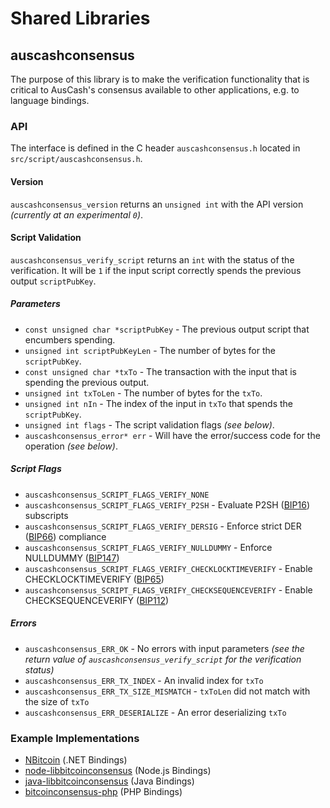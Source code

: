 Shared Libraries
================

## auscashconsensus

The purpose of this library is to make the verification functionality that is critical to AusCash's consensus available to other applications, e.g. to language bindings.

### API

The interface is defined in the C header `auscashconsensus.h` located in  `src/script/auscashconsensus.h`.

#### Version

`auscashconsensus_version` returns an `unsigned int` with the API version *(currently at an experimental `0`)*.

#### Script Validation

`auscashconsensus_verify_script` returns an `int` with the status of the verification. It will be `1` if the input script correctly spends the previous output `scriptPubKey`.

##### Parameters
- `const unsigned char *scriptPubKey` - The previous output script that encumbers spending.
- `unsigned int scriptPubKeyLen` - The number of bytes for the `scriptPubKey`.
- `const unsigned char *txTo` - The transaction with the input that is spending the previous output.
- `unsigned int txToLen` - The number of bytes for the `txTo`.
- `unsigned int nIn` - The index of the input in `txTo` that spends the `scriptPubKey`.
- `unsigned int flags` - The script validation flags *(see below)*.
- `auscashconsensus_error* err` - Will have the error/success code for the operation *(see below)*.

##### Script Flags
- `auscashconsensus_SCRIPT_FLAGS_VERIFY_NONE`
- `auscashconsensus_SCRIPT_FLAGS_VERIFY_P2SH` - Evaluate P2SH ([BIP16](https://github.com/bitcoin/bips/blob/master/bip-0016.mediawiki)) subscripts
- `auscashconsensus_SCRIPT_FLAGS_VERIFY_DERSIG` - Enforce strict DER ([BIP66](https://github.com/bitcoin/bips/blob/master/bip-0066.mediawiki)) compliance
- `auscashconsensus_SCRIPT_FLAGS_VERIFY_NULLDUMMY` - Enforce NULLDUMMY ([BIP147](https://github.com/bitcoin/bips/blob/master/bip-0147.mediawiki))
- `auscashconsensus_SCRIPT_FLAGS_VERIFY_CHECKLOCKTIMEVERIFY` - Enable CHECKLOCKTIMEVERIFY ([BIP65](https://github.com/bitcoin/bips/blob/master/bip-0065.mediawiki))
- `auscashconsensus_SCRIPT_FLAGS_VERIFY_CHECKSEQUENCEVERIFY` - Enable CHECKSEQUENCEVERIFY ([BIP112](https://github.com/bitcoin/bips/blob/master/bip-0112.mediawiki))

##### Errors
- `auscashconsensus_ERR_OK` - No errors with input parameters *(see the return value of `auscashconsensus_verify_script` for the verification status)*
- `auscashconsensus_ERR_TX_INDEX` - An invalid index for `txTo`
- `auscashconsensus_ERR_TX_SIZE_MISMATCH` - `txToLen` did not match with the size of `txTo`
- `auscashconsensus_ERR_DESERIALIZE` - An error deserializing `txTo`

### Example Implementations
- [NBitcoin](https://github.com/NicolasDorier/NBitcoin/blob/master/NBitcoin/Script.cs#L814) (.NET Bindings)
- [node-libbitcoinconsensus](https://github.com/bitpay/node-libbitcoinconsensus) (Node.js Bindings)
- [java-libbitcoinconsensus](https://github.com/dexX7/java-libbitcoinconsensus) (Java Bindings)
- [bitcoinconsensus-php](https://github.com/Bit-Wasp/bitcoinconsensus-php) (PHP Bindings)
